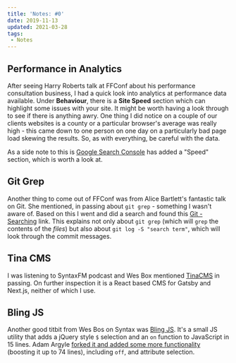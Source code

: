 ```yaml
---
title: 'Notes: #0'
date: 2019-11-13
updated: 2021-03-28
tags:
 - Notes
---
```


## Performance in Analytics

After seeing Harry Roberts talk at FFConf about his performance consultation business, I had a quick look into analytics at performance data available. Under **Behaviour**, there is a **Site Speed** section which can highlight some issues with your site. It might be worth having a look through to see if there is anything awry. One thing I did notice on a couple of our clients websites is a county or a particular browser's average was really high - this came down to one person on one day on a particularly bad page load skewing the results. So, as with everything, be careful with the data.

As a side note to this is [Google Search Console](https://search.google.com) has added a "Speed" section, which is worth a look at.

## Git Grep

Another thing to come out of FFConf was from Alice Bartlett's fantastic talk on Git. She mentioned, in passing about `git grep` - something I wasn't aware of. Based on this I went and did a search and found this [Git - Searching](https://git-scm.com/book/en/v2/Git-Tools-Searching) link. This explains not only about `git grep` (which will `grep` the contents of the _files_) but also about `git log -S "search term"`, which will look through the commit messages.

## Tina CMS

I was listening to SyntaxFM podcast and Wes Box mentioned [TinaCMS](https://tinacms.org/) in passing. On further inspection it is a React based CMS for Gatsby and Next.js, neither of which I use.

## Bling JS

Another good titbit from Wes Bos on Syntax was [Bling JS](https://gist.github.com/paulirish/12fb951a8b893a454b32). It's a small JS utility that adds a jQuery style `$` selection and an `on` function to JavaScript in 15 lines. Adam Argyle [forked it and added some more functionality](https://github.com/argyleink/blingblingjs/blob/master/dist/index.js) (boosting it up to 74 lines), including `off`, and attribute selection.
